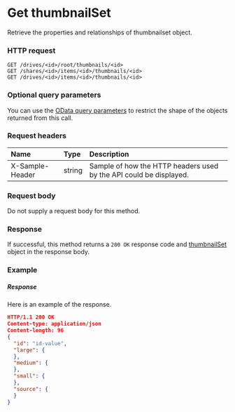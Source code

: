 # Get thumbnailSet

Retrieve the properties and relationships of thumbnailset object.
### HTTP request
```http
GET /drives/<id>/root/thumbnails/<id>
GET /shares/<id>/items/<id>/thumbnails/<id>
GET /drives/<id>/items/<id>/thumbnails/<id>
```
### Optional query parameters
You can use the [OData query parameters](odata-optional-query-parameters.md) to restrict the shape of the objects returned from this call.
### Request headers
| Name       | Type | Description|
|:-----------|:------|:----------|
| X-Sample-Header  | string  | Sample of how the HTTP headers used by the API could be displayed.|

### Request body
Do not supply a request body for this method.
### Response
If successful, this method returns a `200 OK` response code and [thumbnailSet](../resources/thumbnailset.md) object in the response body.
### Example
##### Response
Here is an example of the response.
```json
HTTP/1.1 200 OK
Content-type: application/json
Content-length: 96
{
  "id": "id-value",
  "large": {
  },
  "medium": {
  },
  "small": {
  },
  "source": {
  }
}
```
<!-- uuid: 069d89f1-86ca-4c7e-b5b7-236a18cf93d7\n2015-10-09 15:14:09 UTC -->